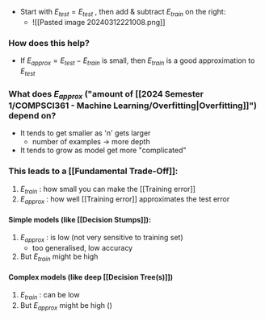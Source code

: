 - Start with $E_{test} = E_{test}$ , then add & subtract $E_{train}$ on the right:
	- ![[Pasted image 20240312221008.png]]
### How does this help?
- If $E_{approx} = E_{test}-E_{train}$ is small, then $E_{train}$ is a good approximation to $E_{test}$

### What does $E_{approx}$ ("amount of [[2024 Semester 1/COMPSCI361 - Machine Learning/Overfitting|Overfitting]]") depend on?
- It tends to get smaller as 'n' gets larger
	- number of examples $\rightarrow$ more depth
- It tends to grow as model get more "complicated"

### This leads to a [[Fundamental Trade-Off]]:
1. $E_{train}$ : how small you can make the [[Training error]] 
2. $E_{approx}$ : how well [[Training error]] approximates the test error
#### Simple models (like [[Decision Stumps]]):
1. $E_{approx}$ : is low (not very sensitive to training set)
	- too generalised, low accuracy
2. But $E_{train}$ might be high
#### Complex models (like deep [[Decision Tree(s)]])
1. $E_{train}$ : can be low
2. But $E_{approx}$ might be high ()